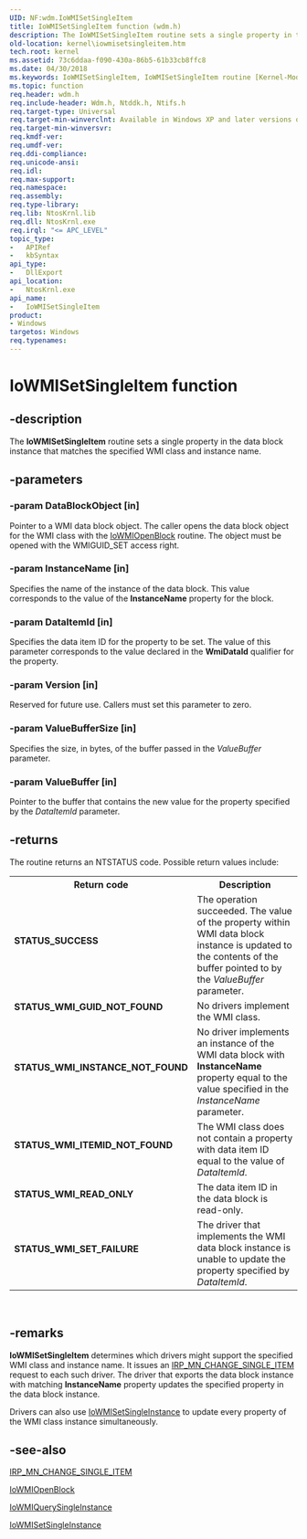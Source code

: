 ```yaml
---
UID: NF:wdm.IoWMISetSingleItem
title: IoWMISetSingleItem function (wdm.h)
description: The IoWMISetSingleItem routine sets a single property in the data block instance that matches the specified WMI class and instance name.
old-location: kernel\iowmisetsingleitem.htm
tech.root: kernel
ms.assetid: 73c6ddaa-f090-430a-86b5-61b33cb8ffc8
ms.date: 04/30/2018
ms.keywords: IoWMISetSingleItem, IoWMISetSingleItem routine [Kernel-Mode Driver Architecture], k104_cc50cf7d-a35a-42d6-86e2-4fb6a6183323.xml, kernel.iowmisetsingleitem, wdm/IoWMISetSingleItem
ms.topic: function
req.header: wdm.h
req.include-header: Wdm.h, Ntddk.h, Ntifs.h
req.target-type: Universal
req.target-min-winverclnt: Available in Windows XP and later versions of the Windows operating system.
req.target-min-winversvr: 
req.kmdf-ver: 
req.umdf-ver: 
req.ddi-compliance: 
req.unicode-ansi: 
req.idl: 
req.max-support: 
req.namespace: 
req.assembly: 
req.type-library: 
req.lib: NtosKrnl.lib
req.dll: NtosKrnl.exe
req.irql: "<= APC_LEVEL"
topic_type:
-	APIRef
-	kbSyntax
api_type:
-	DllExport
api_location:
-	NtosKrnl.exe
api_name:
-	IoWMISetSingleItem
product:
- Windows
targetos: Windows
req.typenames: 
---
```


# IoWMISetSingleItem function


## -description


The <b>IoWMISetSingleItem</b> routine sets a single property in the data block instance that matches the specified WMI class and instance name. 


## -parameters




### -param DataBlockObject [in]

Pointer to a WMI data block object. The caller opens the data block object for the WMI class with the <a href="https://msdn.microsoft.com/library/windows/hardware/ff550453">IoWMIOpenBlock</a> routine. The object must be opened with the WMIGUID_SET access right. 


### -param InstanceName [in]

Specifies the name of the instance of the data block. This value corresponds to the value of the <b>InstanceName</b> property for the block. 


### -param DataItemId [in]

Specifies the data item ID for the property to be set. The value of this parameter corresponds to the value declared in the <b>WmiDataId</b> qualifier for the property.


### -param Version [in]

Reserved for future use. Callers must set this parameter to zero.


### -param ValueBufferSize [in]

Specifies the size, in bytes, of the buffer passed in the <i>ValueBuffer</i> parameter.


### -param ValueBuffer [in]

Pointer to the buffer that contains the new value for the property specified by the <i>DataItemId</i> parameter. 


## -returns



The routine returns an NTSTATUS code. Possible return values include:

<table>
<tr>
<th>Return code</th>
<th>Description</th>
</tr>
<tr>
<td width="40%">
<dl>
<dt><b>STATUS_SUCCESS</b></dt>
</dl>
</td>
<td width="60%">
The operation succeeded. The value of the property within WMI data block instance is updated to the contents of the buffer pointed to by the <i>ValueBuffer</i> parameter.

</td>
</tr>
<tr>
<td width="40%">
<dl>
<dt><b>STATUS_WMI_GUID_NOT_FOUND</b></dt>
</dl>
</td>
<td width="60%">
No drivers implement the WMI class.

</td>
</tr>
<tr>
<td width="40%">
<dl>
<dt><b>STATUS_WMI_INSTANCE_NOT_FOUND</b></dt>
</dl>
</td>
<td width="60%">
No driver implements an instance of the WMI data block with <b>InstanceName</b> property equal to the value specified in the <i>InstanceName</i> parameter.

</td>
</tr>
<tr>
<td width="40%">
<dl>
<dt><b>STATUS_WMI_ITEMID_NOT_FOUND</b></dt>
</dl>
</td>
<td width="60%">
The WMI class does not contain a property with data item ID equal to the value of <i>DataItemId</i>.

</td>
</tr>
<tr>
<td width="40%">
<dl>
<dt><b>STATUS_WMI_READ_ONLY</b></dt>
</dl>
</td>
<td width="60%">
The data item ID in the data block is read-only.

</td>
</tr>
<tr>
<td width="40%">
<dl>
<dt><b>STATUS_WMI_SET_FAILURE</b></dt>
</dl>
</td>
<td width="60%">
The driver that implements the WMI data block instance is unable to update the property specified by <i>DataItemId</i>.

</td>
</tr>
</table>
 




## -remarks



<b>IoWMISetSingleItem</b> determines which drivers might support the specified WMI class and instance name. It issues an <a href="https://msdn.microsoft.com/library/windows/hardware/ff550836">IRP_MN_CHANGE_SINGLE_ITEM</a> request to each such driver. The driver that exports the data block instance with matching <b>InstanceName</b> property updates the specified property in the data block instance.

Drivers can also use <a href="https://msdn.microsoft.com/library/windows/hardware/ff550493">IoWMISetSingleInstance</a> to update every property of the WMI class instance simultaneously.




## -see-also




<a href="https://msdn.microsoft.com/library/windows/hardware/ff550836">IRP_MN_CHANGE_SINGLE_ITEM</a>



<a href="https://msdn.microsoft.com/library/windows/hardware/ff550453">IoWMIOpenBlock</a>



<a href="https://msdn.microsoft.com/library/windows/hardware/ff550471">IoWMIQuerySingleInstance</a>



<a href="https://msdn.microsoft.com/library/windows/hardware/ff550493">IoWMISetSingleInstance</a>
 

 


